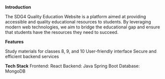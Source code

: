 **Introduction**

The SDG4 Quality Education Website is a platform aimed at providing accessible and quality educational resources to students. By leveraging modern web technologies, we aim to bridge the educational gap and ensure that students have the resources they need to succeed.

**Features**

Study materials for classes 8, 9, and 10
User-friendly interface
Secure and efficient backend services

**Tech Stack**
Frontend: React
Backend: Java Spring Boot
Database: MongoDB
